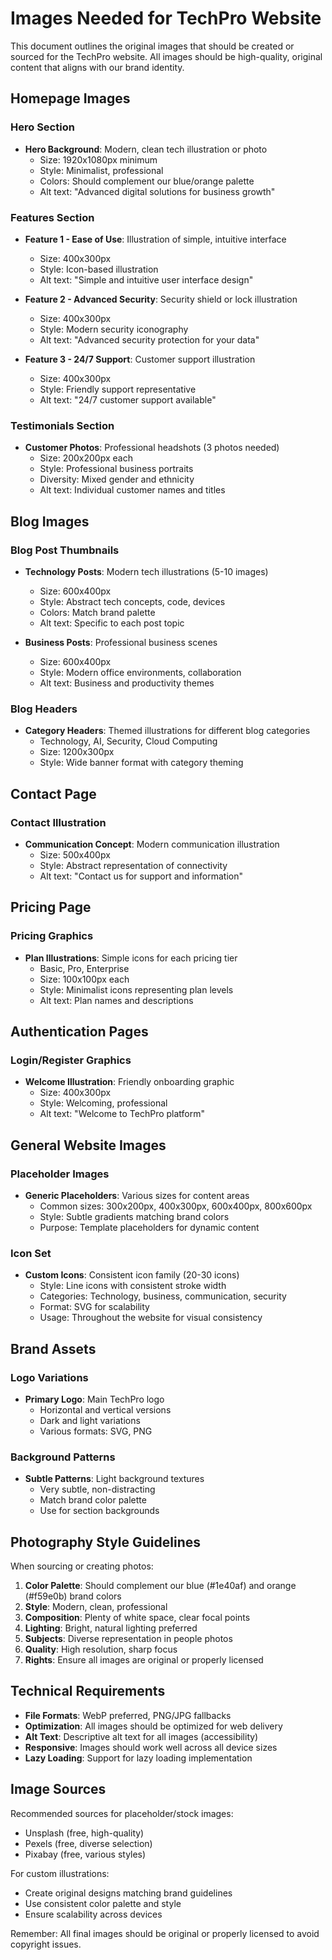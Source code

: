 # Images Needed for TechPro Website

This document outlines the original images that should be created or sourced for the TechPro website. All images should be high-quality, original content that aligns with our brand identity.

## Homepage Images

### Hero Section
- **Hero Background**: Modern, clean tech illustration or photo
  - Size: 1920x1080px minimum
  - Style: Minimalist, professional
  - Colors: Should complement our blue/orange palette
  - Alt text: "Advanced digital solutions for business growth"

### Features Section
- **Feature 1 - Ease of Use**: Illustration of simple, intuitive interface
  - Size: 400x300px
  - Style: Icon-based illustration
  - Alt text: "Simple and intuitive user interface design"

- **Feature 2 - Advanced Security**: Security shield or lock illustration
  - Size: 400x300px
  - Style: Modern security iconography
  - Alt text: "Advanced security protection for your data"

- **Feature 3 - 24/7 Support**: Customer support illustration
  - Size: 400x300px
  - Style: Friendly support representative
  - Alt text: "24/7 customer support available"

### Testimonials Section
- **Customer Photos**: Professional headshots (3 photos needed)
  - Size: 200x200px each
  - Style: Professional business portraits
  - Diversity: Mixed gender and ethnicity
  - Alt text: Individual customer names and titles

## Blog Images

### Blog Post Thumbnails
- **Technology Posts**: Modern tech illustrations (5-10 images)
  - Size: 600x400px
  - Style: Abstract tech concepts, code, devices
  - Colors: Match brand palette
  - Alt text: Specific to each post topic

- **Business Posts**: Professional business scenes
  - Size: 600x400px
  - Style: Modern office environments, collaboration
  - Alt text: Business and productivity themes

### Blog Headers
- **Category Headers**: Themed illustrations for different blog categories
  - Technology, AI, Security, Cloud Computing
  - Size: 1200x300px
  - Style: Wide banner format with category theming

## Contact Page

### Contact Illustration
- **Communication Concept**: Modern communication illustration
  - Size: 500x400px
  - Style: Abstract representation of connectivity
  - Alt text: "Contact us for support and information"

## Pricing Page

### Pricing Graphics
- **Plan Illustrations**: Simple icons for each pricing tier
  - Basic, Pro, Enterprise
  - Size: 100x100px each
  - Style: Minimalist icons representing plan levels
  - Alt text: Plan names and descriptions

## Authentication Pages

### Login/Register Graphics
- **Welcome Illustration**: Friendly onboarding graphic
  - Size: 400x300px
  - Style: Welcoming, professional
  - Alt text: "Welcome to TechPro platform"

## General Website Images

### Placeholder Images
- **Generic Placeholders**: Various sizes for content areas
  - Common sizes: 300x200px, 400x300px, 600x400px, 800x600px
  - Style: Subtle gradients matching brand colors
  - Purpose: Template placeholders for dynamic content

### Icon Set
- **Custom Icons**: Consistent icon family (20-30 icons)
  - Style: Line icons with consistent stroke width
  - Categories: Technology, business, communication, security
  - Format: SVG for scalability
  - Usage: Throughout the website for visual consistency

## Brand Assets

### Logo Variations
- **Primary Logo**: Main TechPro logo
  - Horizontal and vertical versions
  - Dark and light variations
  - Various formats: SVG, PNG

### Background Patterns
- **Subtle Patterns**: Light background textures
  - Very subtle, non-distracting
  - Match brand color palette
  - Use for section backgrounds

## Photography Style Guidelines

When sourcing or creating photos:

1. **Color Palette**: Should complement our blue (#1e40af) and orange (#f59e0b) brand colors
2. **Style**: Modern, clean, professional
3. **Composition**: Plenty of white space, clear focal points
4. **Lighting**: Bright, natural lighting preferred
5. **Subjects**: Diverse representation in people photos
6. **Quality**: High resolution, sharp focus
7. **Rights**: Ensure all images are original or properly licensed

## Technical Requirements

- **File Formats**: WebP preferred, PNG/JPG fallbacks
- **Optimization**: All images should be optimized for web delivery
- **Alt Text**: Descriptive alt text for all images (accessibility)
- **Responsive**: Images should work well across all device sizes
- **Lazy Loading**: Support for lazy loading implementation

## Image Sources

Recommended sources for placeholder/stock images:
- Unsplash (free, high-quality)
- Pexels (free, diverse selection)
- Pixabay (free, various styles)

For custom illustrations:
- Create original designs matching brand guidelines
- Use consistent color palette and style
- Ensure scalability across devices

Remember: All final images should be original or properly licensed to avoid copyright issues.